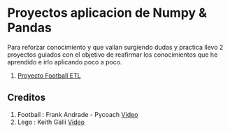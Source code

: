 # Proyectos aplicacion de Numpy & Pandas

Para reforzar conocimiento y que vallan surgiendo dudas y practica llevo 2 proyectos guiados con el objetivo de reafirmar los conocimientos que he aprendido e irlo aplicando poco a poco.

1. [Proyecto Football ETL](./Football_ETL/sp-tutorial.ipynb)

## Creditos

1. Football : Frank Andrade - Pycoach [Video](https://www.youtube.com/watch?v=rZdbvM-ea8g)
2. Lego : Keith Galli [Video](https://www.youtube.com/watch?v=BzQDi4D0B_M)
